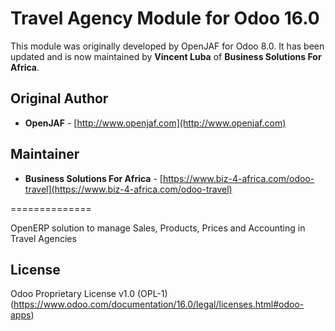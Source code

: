 # Travel Agency Module for Odoo 16.0

This module was originally developed by OpenJAF for Odoo 8.0. It has been updated and is now maintained by **Vincent Luba** of **Business Solutions For Africa**.

## Original Author
- **OpenJAF** - [http://www.openjaf.com](http://www.openjaf.com)

## Maintainer
- **Business Solutions For Africa** - [https://www.biz-4-africa.com/odoo-travel](https://www.biz-4-africa.com/odoo-travel)

==============

OpenERP solution to manage Sales, Products, Prices and Accounting in Travel Agencies

License
-------
Odoo Proprietary License v1.0 (OPL-1)
(https://www.odoo.com/documentation/16.0/legal/licenses.html#odoo-apps)
